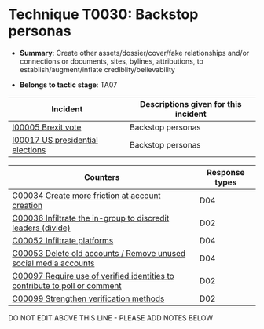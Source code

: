 # Technique T0030: Backstop personas

* **Summary**: Create other assets/dossier/cover/fake relationships and/or connections or documents, sites, bylines, attributions, to establish/augment/inflate crediblity/believability

* **Belongs to tactic stage**: TA07


| Incident | Descriptions given for this incident |
| -------- | -------------------- |
| [I00005 Brexit vote](../incidents/I00005.md) | Backstop personas |
| [I00017 US presidential elections](../incidents/I00017.md) | Backstop personas |



| Counters | Response types |
| -------- | -------------- |
| [C00034 Create more friction at account creation](../counters/C00034.md) | D04 |
| [C00036 Infiltrate the in-group to discredit leaders (divide)](../counters/C00036.md) | D02 |
| [C00052 Infiltrate platforms](../counters/C00052.md) | D04 |
| [C00053 Delete old accounts / Remove unused social media accounts](../counters/C00053.md) | D04 |
| [C00097 Require use of verified identities to contribute to poll or comment](../counters/C00097.md) | D02 |
| [C00099 Strengthen verification methods](../counters/C00099.md) | D02 |


DO NOT EDIT ABOVE THIS LINE - PLEASE ADD NOTES BELOW